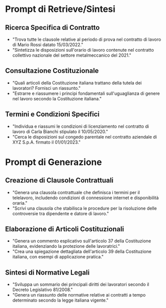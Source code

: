 # Prompt di Retrieve/Sintesi

## Ricerca Specifica di Contratto
- "Trova tutte le clausole relative al periodo di prova nel contratto di lavoro di Mario Rossi datato 15/03/2022."
- "Sintetizza le disposizioni sull'orario di lavoro contenute nel contratto collettivo nazionale del settore metalmeccanico del 2021."

## Consultazione Costituzionale
- "Quali articoli della Costituzione italiana trattano della tutela dei lavoratori? Fornisci un riassunto."
- "Estrarre e riassumere i principi fondamentali sull'uguaglianza di genere nel lavoro secondo la Costituzione italiana."

## Termini e Condizioni Specifici
- "Individua e riassumi le condizioni di licenziamento nel contratto di lavoro di Carla Bianchi stipulato il 10/05/2020."
- "Cerca le disposizioni sul congedo parentale nel contratto aziendale di XYZ S.p.A. firmato il 01/01/2023."

# Prompt di Generazione

## Creazione di Clausole Contrattuali
- "Genera una clausola contrattuale che definisca i termini per il telelavoro, includendo condizioni di connessione internet e disponibilità oraria."
- "Scrivi una clausola che stabilisca le procedure per la risoluzione delle controversie tra dipendente e datore di lavoro."

## Elaborazione di Articoli Costituzionali
- "Genera un commento esplicativo sull'articolo 37 della Costituzione italiana, evidenziando la protezione delle lavoratrici."
- "Crea una spiegazione dettagliata dell'articolo 39 della Costituzione italiana, con esempi di applicazione pratica."

## Sintesi di Normative Legali
- "Sviluppa un sommario dei principali diritti dei lavoratori secondo il Decreto Legislativo 81/2008."
- "Genera un riassunto delle normative relative ai contratti a tempo determinato secondo la legge italiana vigente."
